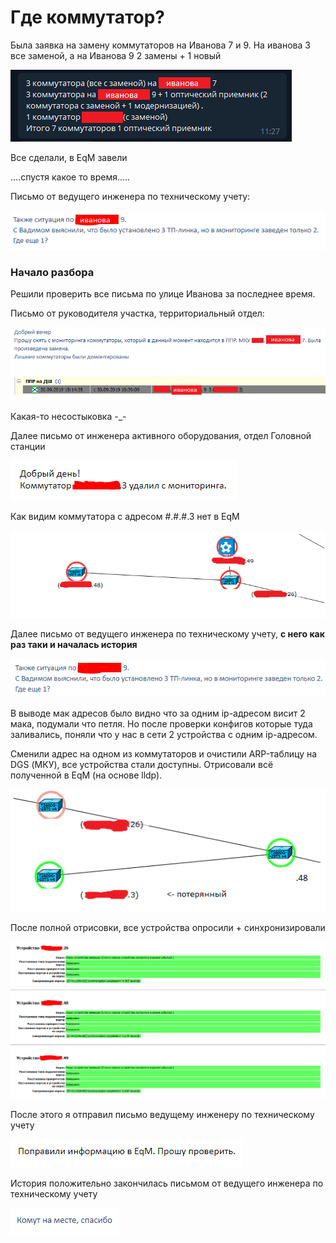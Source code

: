 # Где коммутатор?

Была заявка на замену коммутаторов на Иванова 7 и 9. На иванова 3 все заменой, а на Иванова 9 2 замены + 1 новый

![](../../.gitbook/assets/image%20%2825%29.png)

Все сделали, в EqM завели

....спустя какое то время.....

Письмо от ведущего инженера по техническому учету:

![](../../.gitbook/assets/image%20%2865%29.png)

### Начало разбора

Решили проверить все письма по улице Иванова за последнее время.

Письмо от руководителя участка, территориальный отдел:

![](../../.gitbook/assets/image%20%2870%29.png)

Какая-то несостыковка -\_-

Далее письмо от инженера активного оборудования, отдел Головной станции

![](../../.gitbook/assets/image%20%283%29.png)

Как видим коммутатора с адресом \#.\#.\#.3 нет в EqM

![](../../.gitbook/assets/image%20%2869%29.png)

Далее письмо от ведущего инженера по техническому учету, **с него как раз таки и началась история**

![](../../.gitbook/assets/image%20%2831%29.png)

В выводе мак адресов было видно что за одним ip-адресом висит 2 мака, подумали что петля. Но после проверки конфигов которые туда заливались, поняли что у нас в сети 2 устройства с одним ip-адресом. 

Сменили адрес на одном из коммутаторов и очистили ARP-таблицу на DGS \(МКУ\), все устройства стали доступны. Отрисовали всё полученной в EqM \(на основе lldp\).

![](../../.gitbook/assets/image%20%2812%29.png)

После полной отрисовки, все устройства опросили + синхронизировали

![](../../.gitbook/assets/image%20%2841%29.png)

После этого я отправил письмо ведущему инженеру по техническому учету

![](../../.gitbook/assets/image%20%2843%29.png)

История положительно закончилась письмом от ведущего инженера по техническому учету

![](../../.gitbook/assets/image%20%2848%29.png)

